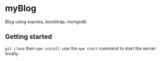 # myBlog
Blog using express, bootstrap, mongodb
## Getting started
`git clone` then `npm install`. use the `npm start` command to start the server locally.
